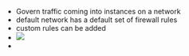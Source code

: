 - Govern traffic coming into instances on a network
- default network has a default set of firewall rules
- custom rules can be added
- ![](https://gitlab.com/uploads/-/system/project/avatar/35547704/gcp_firewall_icon.png)
-